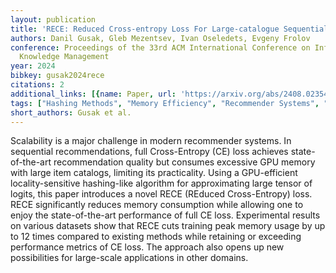 ```yaml
---
layout: publication
title: 'RECE: Reduced Cross-entropy Loss For Large-catalogue Sequential Recommenders'
authors: Danil Gusak, Gleb Mezentsev, Ivan Oseledets, Evgeny Frolov
conference: Proceedings of the 33rd ACM International Conference on Information and
  Knowledge Management
year: 2024
bibkey: gusak2024rece
citations: 2
additional_links: [{name: Paper, url: 'https://arxiv.org/abs/2408.02354'}]
tags: ["Hashing Methods", "Memory Efficiency", "Recommender Systems", "Scalability"]
short_authors: Gusak et al.
---
```

Scalability is a major challenge in modern recommender systems. In sequential
recommendations, full Cross-Entropy (CE) loss achieves state-of-the-art
recommendation quality but consumes excessive GPU memory with large item
catalogs, limiting its practicality. Using a GPU-efficient locality-sensitive
hashing-like algorithm for approximating large tensor of logits, this paper
introduces a novel RECE (REduced Cross-Entropy) loss. RECE significantly
reduces memory consumption while allowing one to enjoy the state-of-the-art
performance of full CE loss. Experimental results on various datasets show that
RECE cuts training peak memory usage by up to 12 times compared to existing
methods while retaining or exceeding performance metrics of CE loss. The
approach also opens up new possibilities for large-scale applications in other
domains.